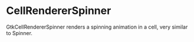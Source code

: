 # CellRendererSpinner

GtkCellRendererSpinner renders a spinning animation in a cell, very similar to Spinner.
